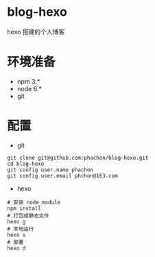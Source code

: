 # blog-hexo
 hexo 搭建的个人博客

# 环境准备
- npm 3.* 
- node 6.*
- git 

# 配置
- git 
```
git clone git@github.com:phachon/blog-hexo.git
cd blog-hexo
git config user.name phachon
git config user.email phchon@163.com
```
- hexo
```
# 安装 node_module
npm install
# 打包成静态文件
hexo g
# 本地运行
hexo s
# 部署
hexo d
```
